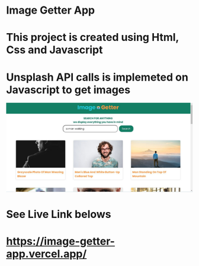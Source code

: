 # Image Getter App 

# This project is created using Html, Css and Javascript 
# Unsplash API  calls is implemeted on Javascript to get images 
![Alt text](<image getter.JPG>)

# See Live Link belows
# https://image-getter-app.vercel.app/
#

